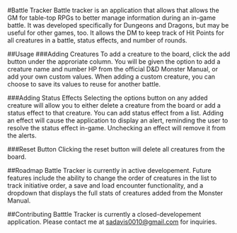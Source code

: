 #Battle Tracker
Battle tracker is an application that allows that allows the GM for table-top RPGs to better manage information during an in-game battle. It was developed specifically for Dungeons and Dragons, but may be useful for other games, too. It allows the DM to keep track of Hit Points for all creatures in a battle, status effects, and number of rounds.

##Usage
###Adding Creatures
To add a creature to the board, click the add button under the approriate column. You will be given the option to add a creature name and number HP from the official D&D Monster Manual, or add your own custom values. When adding a custom creature, you can choose to save its values to reuse for another battle.

###Adding Status Effects
Selecting the options button on any added creature will allow you to either delete a creature from the board or add a status effect to that creature. You can add status effect from a list. Adding an effect will cause the application to display an alert, reminding the user to resolve the status effect in-game. Unchecking an effect will remove it from the alerts.

###Reset Button
Clicking the reset button will delete all creatures from the board.

##Roadmap
Battle Tracker is currently in active developement. Future features include the ability to change the order of creatures in the list to track initiative order, a save and load encounter functionality, and a dropdown that displays the full stats of creatures added from the Monster Manual.

##Contributing
Batttle Tracker is currently a closed-developement application. Please contact me at sadavis0010@gmail.com for inquiries.
